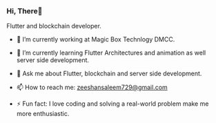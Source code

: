 ### Hi, There👋
Flutter and blockchain developer.
<!--
**ZeeshanSalem/ZeeshanSalem** is a ✨ _special_ ✨ repository because its `README.md` (this file) appears on your GitHub profile.
Here are some ideas to get you started:
- 👯 I’m looking to collaborate on ...
- 🤔 I’m looking for help with ...
- 😄 Pronouns: ...
-->


- 🔭 I’m currently working at Magic Box Technlogy DMCC.
- 🌱 I’m currently learning Flutter Architectures and animation as well server side development.

- 💬 Ask me about Flutter, blockchain and server side development.
- 📫 How to reach me: zeeshansaleem729@gmail.com

- ⚡ Fun fact: I love coding and solving a real-world problem make me more enthusiastic.
<!--
![mystatys](https://github-readme-stats.vercel.app/api?username=ZeeshanSalem&&show_icons=true&title_color=ffffff&icon_color=bb2acf&text_color=daf7dc&bg_color=191919)
-->
